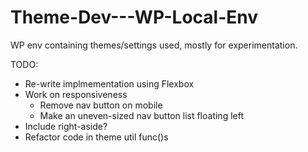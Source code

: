 Theme-Dev---WP-Local-Env
========================

WP env containing themes/settings used, mostly for experimentation. 

TODO: 
* Re-write implmementation using Flexbox
* Work on responsiveness
  * Remove nav button on mobile
  * Make an uneven-sized nav button list floating left
* Include right-aside? 
* Refactor code in theme util func()s
